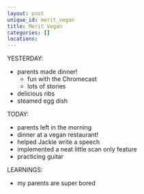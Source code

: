 ```yaml
---
layout: post
unique_id: merit_vegan
title: Merit Vegan
categories: []
locations: 
---
```


YESTERDAY:
* parents made dinner!
  * fun with the Chromecast
  * lots of stories
* delicious ribs
* steamed egg dish

TODAY:
* parents left in the morning
* dinner at a vegan restaurant!
* helped Jackie write a speech
* implemented a neat little scan only feature
* practicing guitar

LEARNINGS:
* my parents are super bored
